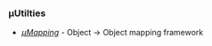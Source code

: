 ### &micro;Utilties

- [*&micro;Mapping*](programming/micro/mapping) - Object -> Object mapping framework